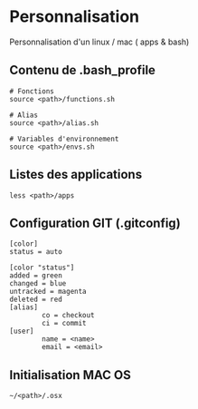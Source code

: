 Personnalisation
=======

Personnalisation d'un linux / mac ( apps & bash)


## Contenu de .bash_profile

```
# Fonctions
source <path>/functions.sh

# Alias
source <path>/alias.sh

# Variables d'environnement
source <path>/envs.sh

```

## Listes des applications

```
less <path>/apps
```

## Configuration GIT (.gitconfig)

```
[color]
status = auto

[color "status"]
added = green
changed = blue
untracked = magenta
deleted = red
[alias]
        co = checkout
        ci = commit
[user]
        name = <name>
        email = <email>
```

## Initialisation MAC OS

```
~/<path>/.osx
```

